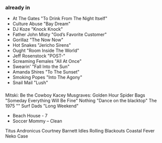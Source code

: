 ### already in

* At The Gates "To Drink From The Night Itself"
* Culture Abuse "Bay Dream"
* DJ Koze "Knock Knock"
* Father John Misty "God’s Favorite Customer"
* Gorillaz "The Now Now"
* Hot Snakes "Jericho Sirens"
* Ought "Room Inside The World"
* Jeff Rosenstock "POST-"
* Screaming Females "All At Once"
* Swearin' "Fall Into the Sun"
* Amanda Shires "To The Sunset"
* Smoking Popes "Into The Agony"
* Snail Mail "Lush"

###
Mitski: Be the Cowboy 
Kacey Musgraves: Golden Hour 
Spider Bags "Someday Everything Will Be Fine" 
Nothing "Dance on the blacktop"
The 1975 ""
Surf Dads "Long Weekend"
* Beach House - 7
* Soccer Mommy – Clean

Titus Andronicus
Courtney Barnett
Idles
Rolling Blackouts Coastal Fever
Neko Case
